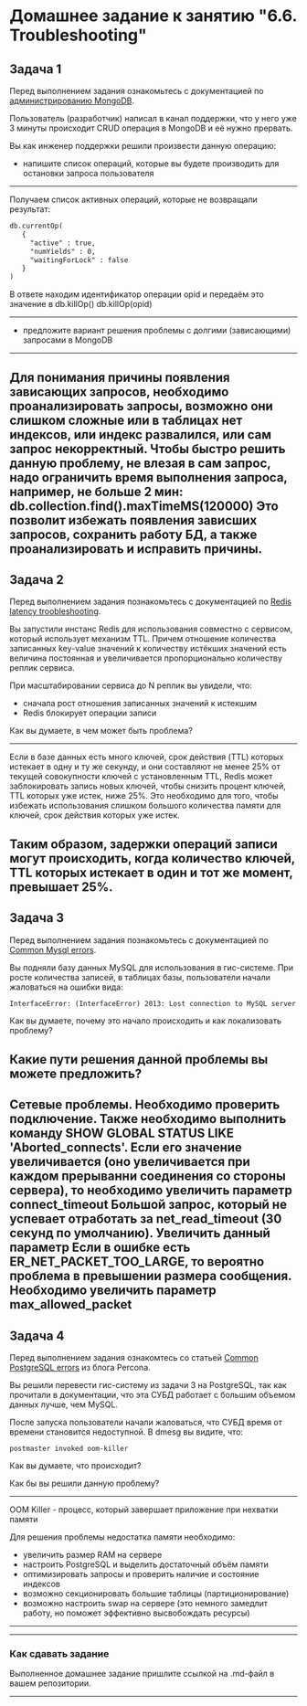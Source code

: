 # Домашнее задание к занятию "6.6. Troubleshooting"

## Задача 1

Перед выполнением задания ознакомьтесь с документацией по [администрированию MongoDB](https://docs.mongodb.com/manual/administration/).

Пользователь (разработчик) написал в канал поддержки, что у него уже 3 минуты происходит CRUD операция в MongoDB и её 
нужно прервать. 

Вы как инженер поддержки решили произвести данную операцию:
- напишите список операций, которые вы будете производить для остановки запроса пользователя
---
 Получаем список активных операций, которые не возвращали результат:

```html
db.currentOp(
   {
     "active" : true,
     "numYields" : 0,
     "waitingForLock" : false
   }
)
```

В ответе находим идентификатор операции opid и передаём это значение в db.killOp()
db.killOp(opid)


---
- предложите вариант решения проблемы с долгими (зависающими) запросами в MongoDB
---
Для понимания причины появления зависающих запросов, необходимо проанализировать запросы,
возможно они слишком сложные или в таблицах нет индексов, или индекс развалился, или сам запрос некорректный.
Чтобы быстро решить данную проблему, не влезая в сам запрос, надо ограничить время выполнения запроса,
например, не больше 2 мин:
db.collection.find().maxTimeMS(120000)
Это позволит избежать появления зависших запросов, сохранить работу БД, а также проанализировать и исправить причины.
---

## Задача 2

Перед выполнением задания познакомьтесь с документацией по [Redis latency troobleshooting](https://redis.io/topics/latency).

Вы запустили инстанс Redis для использования совместно с сервисом, который использует механизм TTL. 
Причем отношение количества записанных key-value значений к количеству истёкших значений есть величина постоянная и
увеличивается пропорционально количеству реплик сервиса. 

При масштабировании сервиса до N реплик вы увидели, что:
- сначала рост отношения записанных значений к истекшим
- Redis блокирует операции записи

Как вы думаете, в чем может быть проблема?

---
Если в базе данных есть много ключей, срок действия (TTL) которых истекает в одну и ту же секунду,
и они составляют не менее 25% от текущей совокупности ключей с установленным TTL, Redis может заблокировать
запись новых ключей, чтобы снизить процент ключей, TTL которых уже истек, ниже 25%. Это необходимо для того,
чтобы избежать использования слишком большого количества памяти для ключей, срок действия которых уже истек.

Таким образом, задержки операций записи могут происходить, когда количество ключей, TTL которых истекает в
один и тот же момент, превышает 25%.
---
## Задача 3

Перед выполнением задания познакомьтесь с документацией по [Common Mysql errors](https://dev.mysql.com/doc/refman/8.0/en/common-errors.html).

Вы подняли базу данных MySQL для использования в гис-системе. При росте количества записей, в таблицах базы,
пользователи начали жаловаться на ошибки вида:
```html
InterfaceError: (InterfaceError) 2013: Lost connection to MySQL server during query u'SELECT..... '
```

Как вы думаете, почему это начало происходить и как локализовать проблему?

Какие пути решения данной проблемы вы можете предложить?
---
Сетевые проблемы. Необходимо проверить подключение. Также необходимо выполнить команду SHOW GLOBAL STATUS LIKE 'Aborted_connects'. Если его значение увеличивается (оно увеличивается при каждом прерыванни соединения со стороны сервера), то необходимо увеличить параметр connect_timeout
Большой запрос, который не успевает отработать за net_read_timeout (30 секунд по умолчанию). Увеличить данный параметр
Если в ошибке есть ER_NET_PACKET_TOO_LARGE, то вероятно проблема в превышении размера сообщения. Необходимо увеличить параметр max_allowed_packet
---
## Задача 4

Перед выполнением задания ознакомтесь со статьей [Common PostgreSQL errors](https://www.percona.com/blog/2020/06/05/10-common-postgresql-errors/) из блога Percona.

Вы решили перевести гис-систему из задачи 3 на PostgreSQL, так как прочитали в документации, что эта СУБД работает с 
большим объемом данных лучше, чем MySQL.

После запуска пользователи начали жаловаться, что СУБД время от времени становится недоступной. В dmesg вы видите, что:

`postmaster invoked oom-killer`

Как вы думаете, что происходит?

Как бы вы решили данную проблему?

---
OOM Killer - процесс, который завершает приложение при нехватки памяти

Для решения проблемы недостатка памяти необходимо:
- увеличить размер RAM на сервере
- настроить PostgreSQL и выделить достаточный объём памяти
- оптимизировать запросы и проверить наличие и состояние индексов
- возможно секционировать большие таблицы (партиционирование)
- возможно настроить swap на сервере (это немного замедлит работу, но поможет эффективно высвобождать ресурсы)
---

---

### Как cдавать задание

Выполненное домашнее задание пришлите ссылкой на .md-файл в вашем репозитории.

---

